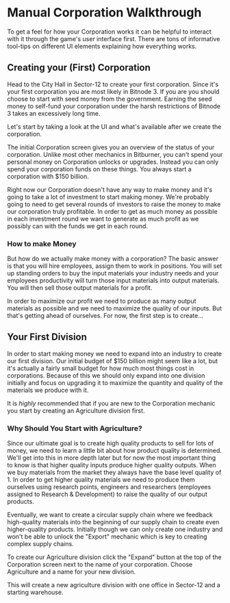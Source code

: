 # Manual Corporation Walkthrough

To get a feel for how your Corporation works it can be helpful to
interact with it through the game's user interface first. There are
tons of informative tool-tips on different UI elements explaining how
everything works.

## Creating your (First) Corporation

Head to the City Hall in Sector-12 to create your first corporation.
Since it's your first corporation you are most likely in Bitnode 3. If
you are you should choose to start with seed money from the
government.  Earning the seed money to self-fund your corporation
under the harsh restrictions of Bitnode 3 takes an excessively long
time.

Let's start by taking a look at the UI and what's available after we
create the corporation.

The initial Corporation screen gives you an overview of the status of
your corporation. Unlike most other mechanics in Bitburner, you can't
spend your personal money on Corporation unlocks or upgrades. Instead
you can only spend your corporation funds on these things. You always
start a corporation with $150 billion.

Right now our Corporation doesn't have any way to make money and it's
going to take a lot of investment to start making money. We're
probably going to need to get several rounds of investors to raise the
money to make our corporation truly profitable. In order to get as
much money as possible in each investment round we want to generate as
much profit as we possibly can with the funds we get in each
round.

### How to make Money

But how do we actually make money with a corporation? The basic answer
is that you will hire employees, assign them to work in positions. You
will set up standing orders to buy the input materials your industry
needs and your employees productivity will turn those input materials
into output materials. You will then sell those output materials for a
profit.

In order to maximize our profit we need to produce as many output
materials as possible and we need to maximize the quality of our
inputs. But that's getting ahead of ourselves. For now, the first step
is to create...

## Your First Division

In order to start making money we need to expand into an industry to
create our first division. Our initial budget of $150 billion might
seem like a lot, but it's actually a fairly small budget for how much
most things cost in corporations. Because of this we should only
expand into one division initially and focus on upgrading it to
maximize the quantity and quality of the materials we produce with it.

It is _highly_ recommended that if you are new to the Corporation
mechanic you start by creating an Agriculture division first.

### Why Should You Start with Agriculture?

Since our ultimate goal is to create high quality products to sell for
lots of money, we need to learn a little bit about how product quality
is determined. We'll get into this in more depth later but for now
the most important thing to know is that higher quality inputs produce
higher quality outputs. When we buy materials from the market they
always have the base level quality of 1. In order to get higher
quality materials we need to produce them ourselves using research
points, engineers and researchers (employees assigned to Research &
Development) to raise the quality of our output products.

Eventually, we want to create a circular supply chain where we
feedback high-quality materials into the beginning of our supply chain
to create even higher-quality products. Initially though we can only
create one industry and won't be able to unlock the "Export" mechanic
which is key to creating complex supply chains.

To create our Agriculture division click the "Expand" button at the
top of the Corporation screen next to the name of your
corporation. Choose Agriculture and a name for your new division.

This will create a new agriculture division with one office in
Sector-12 and a starting warehouse.
